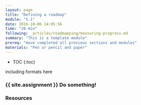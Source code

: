 ```yaml
---
layout: page
title: "Defining a roadmap"
module: "5.1"
date: 2016-10-06 14:05:56
time: "20 min"
following: _articles/roadmapping/measuring-progress.md
summary: "This is a template module"
prereq: "Have completed all previous sections and modules"
materials: "Pen or pencil and paper"
---
```

* TOC
{:toc}

including formats here

### {{ site.assignment }} Do something!

### Resources
